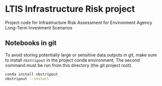 # LTIS Infrastructure Risk project

Project code for Infrastructure Risk Assessment for Environment Agency Long-Term
Investment Scenarios


## Notebooks in git

To avoid storing potentially large or sensitive data outputs in git, make sure
to install `nbstripout` in the project conda environment. The second command
must be run from this directory (the git project root).

```bash
conda install nbstripout
nbstripout --install
```
